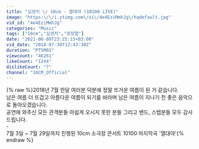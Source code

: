 ```yaml
---
title: "십센치 \/ 10cm - 열대야 (10100 LIVE)"
image: "https:\/\/i.ytimg.com\/vi\/4e4EziMmhJg\/hqdefault.jpg"
vid_id: "4e4EziMmhJg"
categories: "Music"
tags: ["10cm","십센치","권정열"]
date: "2021-06-09T23:25:15+03:00"
vid_date: "2018-07-30T12:43:30Z"
duration: "PT5M6S"
viewcount: "46261"
likeCount: "1244"
dislikeCount: "7"
channel: "10CM_Official"
---
```

{% raw %}2018년 7월 한달 여러분 덕분에 정말 뜨거운 여름이 된 거 같습니다.<br />남은 여름 더 뜨겁고 아름다운 여름이 되기를 바라며 남은 여름이 지나기 전 좋은 음악으로 돌아오겠습니다.<br />공연에 와주신 모든 관객분들 아쉽게 오시지 못한 분들 그리고 밴드, 스탭분들 모두 감사드립니다.<br />-<br />7월 3일 ~ 7월 29일까지 진행된 10cm 소극장 콘서트 10100 마지막곡 '열대야'{% endraw %}
